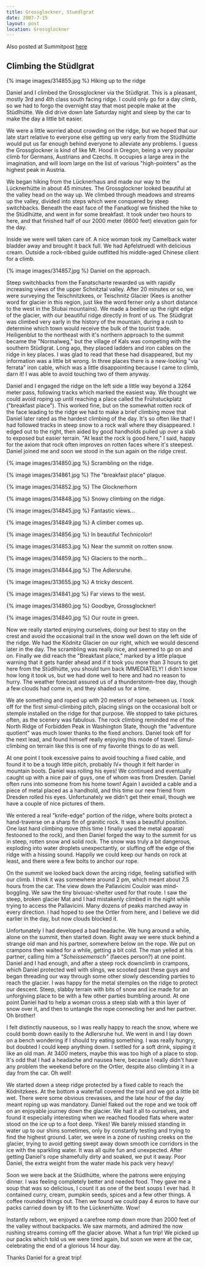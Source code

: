 ```yaml
---
title: Grossglockner, Stuedlgrat
date: 2007-7-15
layout: post
location: Grossglockner
---
```


Also posted at Summitpost [here](https://www.summitpost.org/on-top-of-austria/314836)

Climbing the Stüdlgrat
---

{% image images/314855.jpg %}
Hiking up to the ridge

Daniel and I climbed the Grossglockner via the Stüdlgrat. This is a pleasant,
mostly 3rd and 4th class south facing ridge. I could only go for a day climb,
so we had to forgo the overnight stay that most people make at the Stüdlhütte.
We did drive down late Saturday night and sleep by the car to make the day a
little bit easier.

We were a little worried about crowding on the ridge, but we hoped that our
late start relative to everyone else getting up very early from the Stüdlhütte
would put us far enough behind everyone to alleviate any problems. I guess the
Grossglockner is kind of like Mt. Hood in Oregon, being a very popular climb
for Germans, Austrians and Czechs. It occupies a large area in the imagination,
and will loom large on the list of various "high-pointers" as the highest peak
in Austria.

We began hiking from the Lücknerhaus and made our way to the Lücknerhütte in
about 45 minutes. The Grossglockner looked beautiful at the valley head on the
way up. We climbed through meadows and streams up the valley, divided into
steps which were conquered by steep switchbacks. Beneath the east face of the
Fanatkogl we finished the hike to the Stüdlhütte, and went in for some
breakfast. It took under two hours to here, and that finished half of our 2000
meter (6600 feet) elevation gain for the day.

Inside we were well taken care of. A nice woman took my Camelback water bladder
away and brought it back full. We had Apfelstruedl with delicious cream.
Outside a rock-ribbed guide outfitted his middle-aged Chinese client for a
climb.

{% image images/314857.jpg %}
Daniel on the approach.

Steep switchbacks from the Fanatscharte rewarded us with rapidly increasing
views of the upper Schnitztal valley. After 20 minutes or so, we were surveying
the Teischnitzkees, or Teischnitz Glacier (Kees is another word for glacier in
this region, just like the word ferner only a short distance to the west in the
Stubai mountains). We made a beeline up the right edge of the glacier, with our
beautiful ridge directly in front of us. The Stüdlgrat was climbed very early
in the history of the mountain, during a rush to determine which town would
receive the bulk of the tourist trade. Heiligenblut to the northeast with it's
northern approach to the summit became the "Normalweg," but the village of Kals
was competing with the southern Stüdlgrat. Long ago, they placed ladders and
iron cables on the ridge in key places. I was glad to read that these had
disappeared, but my information was a little bit wrong. In three places there
is a new-looking "via ferrata" iron cable, which was a little disappointing
because I came to climb, darn it! I was able to avoid touching two of them
anyway.

Daniel and I engaged the ridge on the left side a little way beyond a 3264
meter pass, following tracks which marked the easiest way. We thought we could
avoid roping up until reaching a place called the Frühstuckplatz ("breakfast
place"). This worked fine, but on the somewhat rotten rock of the face leading
to the ridge we had to make a brief climbing move that Daniel later rated as
the hardest climbing of the day. It's so often like that! I had followed tracks
in steep snow to a rock wall where they disappeared. I edged out to the right,
then aided by good handholds pulled up over a slab to exposed but easier
terrain. "At least the rock is good here," I said, happy for the axiom that
rock often improves on rotten faces where it's steepest. Daniel joined me and
soon we stood in the sun again on the ridge crest.

{% image images/314850.jpg %}
Scrambling on the ridge.

{% image images/314861.jpg %}
The "breakfast place" plaque.

{% image images/314852.jpg %}
The Glocknerhorn

{% image images/314848.jpg %}
Snowy climbing on the ridge.

{% image images/314845.jpg %}
Fantastic views...

{% image images/314849.jpg %}
A climber comes up.

{% image images/314856.jpg %}
In beautiful Technicolor!

{% image images/314853.jpg %}
Near the summit on rotten snow.

{% image images/314859.jpg %}
Glaciers to the north...

{% image images/314844.jpg %}
The Adlersruhe.

{% image images/313655.jpg %}
A tricky descent.

{% image images/314841.jpg %}
Far views to the west.

{% image images/314860.jpg %}
Goodbye, Grossglockner!

{% image images/314840.jpg %}
Our route in green.

Now we really started enjoying ourselves, doing our best to stay on the crest
and avoid the occasional trail in the snow well down on the left side of the
ridge. We had the Ködnitz Glacier on our right, which we would descend later in
the day. The scrambling was really nice, and seemed to go on and on. Finally we
did reach the "Breakfast place," marked by a little plaque warning that it gets
harder ahead and if it took you more than 3 hours to get here from the
Stüdlhütte, you should turn back IMMEDIATELY! I didn't know how long it took
us, but we had done well to here and had no reason to hurry. The weather
forecast assured us of a thunderstorm-free day, though a few clouds had come
in, and they shaded us for a time.

We ate something and roped up with 20 meters of rope between us. I took off for
the first simul-climbing pitch, placing slings on the occasional bolt or
stemple installed on the ridge for that purpose. We stopped to take pictures
often, as the scenery was fabulous. The rock climbing reminded me of the North
Ridge of Forbidden Peak in Washington State, though the "adventure quotient"
was much lower thanks to the fixed anchors. Daniel took off for the next lead,
and found himself really enjoying this mode of travel. Simul-climbing on
terrain like this is one of my favorite things to do as well.

At one point I took excessive pains to avoid touching a fixed cable, and found
it to be a tough little pitch, probably IV+ though it felt harder in mountain
boots. Daniel was rolling his eyes! We continued and eventually caught up with
a nice pair of guys, one of whom was from Dresden. Daniel often runs into
someone from his home town! Again I avoided a cable and a piece of metal placed
as a handhold, and this time our new friend from Dresden rolled his eyes.
Unfortunately we didn't get their email, though we have a couple of nice
pictures of them.

We entered a real "knife-edge" portion of the ridge, where bolts protect a
hand-traverse on a sharp fin of granitic rock. It was a beautiful position. One
last hard climbing move (this time I finally used the metal apparati festooned
to the rock), and then Daniel forged the way to the summit for us in steep,
rotten snow and solid rock. The snow was truly a bit dangerous, exploding into
water droplets unexpectantly, or sluffing off the edge of the ridge with a
hissing sound. Happily we could keep our hands on rock at least, and there were
a few bolts to anchor our rope.

On the summit we looked back down the arcing ridge, feeling satisfied with our
climb. I think it was somewhere around 2 pm, which meant about 7.5 hours from
the car. The view down the Pallavicini Couloir was mind-boggling. We saw the
tiny bivouac-shelter used for that route. I saw the steep, broken glacier Mat
and I had mistakenly climbed in the night while trying to access the
Pallavicini. Many dozens of peaks marched away in every direction. I had hoped
to see the Ortler from here, and I believe we did earlier in the day, but now
clouds blocked it. 

Unfortunately I had developed a bad headache. We hung around a while, alone on
the summit, then started down. Right away we were stuck behind a strange old
man and his partner, somewhere below on the rope. We put on crampons then
waited for a while, getting a bit cold. The man yelled at his partner, calling
him a <i>"Scheissemensch"</i> (faeces person?) at one point. Daniel and I had
enough, and after a steep rock downclimb in crampons, which Daniel protected
well with slings, we scooted past these guys and began threading our way
through some other slowly descending parties to reach the glacier. I was happy
for the metal stemples on the ridge to protect our descent. Steep, slabby
terrain with bits of snow and ice made for an unforgiving place to be with a
few other parties bumbling around. At one point Daniel had to help a woman
cross a steep slab with a thin layer of snow over it, and then to untangle the
rope connecting her and her partner. Oh brother!

I felt distinctly nauseous, so I was really happy to reach the snow, where we
could bomb down easily to the Adlersruhe hut. We went in and I lay down on a
bench wondering if I should try eating something. I was really hungry, but
doubted I could keep anything down. I settled for a soft drink, sipping it like
an old man. At 3400 meters, maybe this was too high of a place to stop. It's
odd that I had a headache and nausea here, because I really didn't have any
problem the weekend before on the Ortler, despite also climbing it in a day
from the car. Oh well!

We started down a steep ridge protected by a fixed cable to reach the
Ködnitzkees. At the bottom a waterfall covered the trail and we got a little
bit wet. There were some obvious crevasses, and the late hour of the day meant
roping up was mandatory. Daniel flaked out the rope and we took off on an
enjoyable journey down the glacier. We had it all to ourselves, and found it
especially interesting when we reached flooded flats where water stood on the
ice up to a foot deep. Yikes! We barely missed standing in water up to our
shins sometimes, only by constantly testing and trying to find the highest
ground. Later, we were in a zone of rushing creeks on the glacier, trying to
avoid getting swept away down smooth ice corridors in the ice with the
sparkling water. It was all quite fun and unexpected. After getting Daniel's
rope shamefully dirty and soaked, we put it away. Poor Daniel, the extra weight
from the water made his pack very heavy!

Soon we were back at the Stüdlhütte, where the patrons were enjoying dinner. I
was feeling completely better and needed food. They gave me a soup that was so
delicious, I count it as one of the best soups I ever had. It contained curry,
cream, pumpkin seeds, spices and a few other things. A coffee rounded things
out. Then we found we could pay 4 euros to have our packs carried down by lift
to the Lücknerhütte. Wow!

Instantly reborn, we enjoyed a carefree romp down more than 2000 feet of the
valley without backpacks. We saw marmots, and admired the now rushing streams
coming off the glacier above. What a fun trip! We picked up our packs which
told us we were tired again, but soon we were at the car, celebrating the end
of a glorious 14 hour day.

Thanks Daniel for a great trip!
